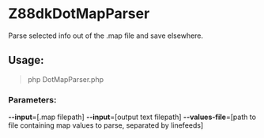 # Z88dkDotMapParser
Parse selected info out of the .map file and save elsewhere.

## Usage:

> php DotMapParser.php

### Parameters:

**--input**=[.map filepath]
**--input**=[output text filepath]
**--values-file**=[path to file containing map values to parse, separated by linefeeds]
